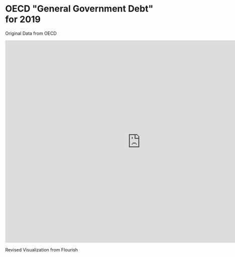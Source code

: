 # OECD "General Government Debt" for 2019

Original Data from OECD

<iframe src="https://data.oecd.org/chart/69EJ" width="860" height="645" style="border: 0" mozallowfullscreen="true" webkitallowfullscreen="true" allowfullscreen="true"><a href="https://data.oecd.org/chart/69EJ" target="_blank">OECD Chart: General government debt, Total, % of GDP, Annual, 2019</a></iframe>

Revised Visualization from Flourish

<div class="flourish-embed flourish-chart" data-src="visualisation/4280884"><script src="https://public.flourish.studio/resources/embed.js"></script></div>


